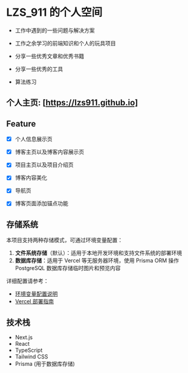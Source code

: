 # LZS_911 的个人空间

- 工作中遇到的一些问题与解决方案

- 工作之余学习的前端知识和个人的玩具项目

- 分享一些优秀文章和优秀书籍

- 分享一些优秀的工具

- 算法练习

## 个人主页: [https://lzs911.github.io]

## Feature

- [x] 个人信息展示页

- [x] 博客主页以及博客内容展示页

- [x] 项目主页以及项目介绍页

- [x] 博客内容美化

- [x] 导航页

- [x] 博客页面添加锚点功能

## 存储系统

本项目支持两种存储模式，可通过环境变量配置：

1. **文件系统存储**（默认）：适用于本地开发环境和支持文件系统的部署环境
2. **数据库存储**：适用于 Vercel 等无服务器环境，使用 Prisma ORM 操作 PostgreSQL 数据库存储临时图片和预览内容

详细配置请参考：
- [环境变量配置说明](./docs/environment-variables.md)
- [Vercel 部署指南](./docs/vercel-deployment.md)

## 技术栈

- Next.js
- React
- TypeScript
- Tailwind CSS
- Prisma (用于数据库存储)
